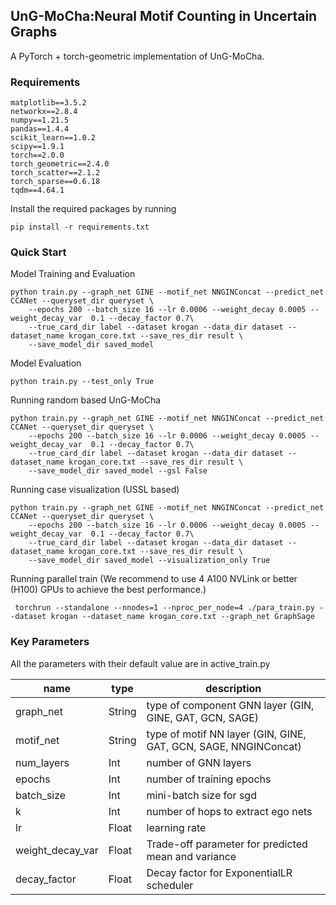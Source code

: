 UnG-MoCha:Neural Motif Counting in Uncertain Graphs
-----------------
A PyTorch + torch-geometric implementation of UnG-MoCha.
### Requirements
```
matplotlib==3.5.2
networkx==2.8.4
numpy==1.21.5
pandas==1.4.4
scikit_learn==1.0.2
scipy==1.9.1
torch==2.0.0
torch_geometric==2.4.0
torch_scatter==2.1.2
torch_sparse==0.6.18
tqdm==4.64.1
```
Install the required packages by running
```
pip install -r requirements.txt
```
### Quick Start
Model Training and Evaluation
```
python train.py --graph_net GINE --motif_net NNGINConcat --predict_net CCANet --queryset_dir queryset \
    --epochs 200 --batch_size 16 --lr 0.0006 --weight_decay 0.0005 --weight_decay_var  0.1 --decay_factor 0.7\
    --true_card_dir label --dataset krogan --data_dir dataset --dataset_name krogan_core.txt --save_res_dir result \
    --save_model_dir saved_model
```
Model Evaluation
```
python train.py --test_only True
```
Running random based UnG-MoCha
```
python train.py --graph_net GINE --motif_net NNGINConcat --predict_net CCANet --queryset_dir queryset \
    --epochs 200 --batch_size 16 --lr 0.0006 --weight_decay 0.0005 --weight_decay_var  0.1 --decay_factor 0.7\
    --true_card_dir label --dataset krogan --data_dir dataset --dataset_name krogan_core.txt --save_res_dir result \
    --save_model_dir saved_model --gsl False
```
Running case visualization (USSL based)
```
python train.py --graph_net GINE --motif_net NNGINConcat --predict_net CCANet --queryset_dir queryset \
    --epochs 200 --batch_size 16 --lr 0.0006 --weight_decay 0.0005 --weight_decay_var  0.1 --decay_factor 0.7\
    --true_card_dir label --dataset krogan --data_dir dataset --dataset_name krogan_core.txt --save_res_dir result \
    --save_model_dir saved_model --visualization_only True
```
Running parallel train (We recommend to use 4 A100 NVLink or better (H100) GPUs to achieve the best performance.)
```
 torchrun --standalone --nnodes=1 --nproc_per_node=4 ./para_train.py --dataset krogan --dataset_name krogan_core.txt --graph_net GraphSage

```


### Key Parameters
All the parameters with their default value are in active_train.py

| name             | type   | description                                                     | 
|------------------|--------|-----------------------------------------------------------------|
| graph_net        | String | type of component GNN layer (GIN, GINE, GAT, GCN, SAGE)         |
| motif_net        | String | type of motif NN layer (GIN, GINE, GAT, GCN, SAGE, NNGINConcat) |
| num_layers       | Int    | number of GNN layers                                            |
| epochs           | Int    | number of training epochs                                       |
| batch_size       | Int    | mini-batch size for sgd                                         |
| k                | Int    | number of hops to extract ego nets                              |
| lr               | Float  | learning rate                                                   |
| weight_decay_var | Float  | Trade-off parameter for predicted mean and variance             |
| decay_factor     | Float  | Decay factor for ExponentialLR scheduler                        |
